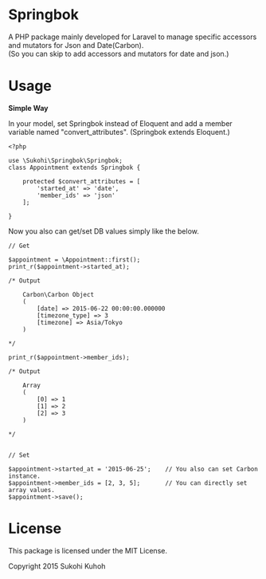 # Springbok
A PHP package mainly developed for Laravel to manage specific accessors and mutators for Json and Date(Carbon).  
(So you can skip to add accessors and mutators for date and json.)

Usage
====

**Simple Way**  

In your model, set Springbok instead of Eloquent and add a member variable named "convert_attributes".
(Springbok extends Eloquent.)

    <?php
    
    use \Sukohi\Springbok\Springbok;
    class Appointment extends Springbok {
    
        protected $convert_attributes = [
            'started_at' => 'date',
            'member_ids' => 'json'
        ];
    
    }

Now you also can get/set DB values simply like the below.

    // Get

    $appointment = \Appointment::first();
    print_r($appointment->started_at);

    /* Output

        Carbon\Carbon Object
        (
            [date] => 2015-06-22 00:00:00.000000
            [timezone_type] => 3
            [timezone] => Asia/Tokyo
        )

    */

    print_r($appointment->member_ids);

    /* Output

        Array
        (
            [0] => 1
            [1] => 2
            [2] => 3
        )

    */


    // Set

    $appointment->started_at = '2015-06-25';    // You also can set Carbon instance.
    $appointment->member_ids = [2, 3, 5];       // You can directly set array values.
    $appointment->save();
    
        
License
====
This package is licensed under the MIT License.

Copyright 2015 Sukohi Kuhoh
